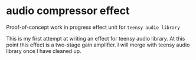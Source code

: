 # audio compressor effect
Proof-of-concept work in progress effect unit for ```teensy audio library```

This is my first attempt at writing an effect for teensy audio library. At this point this effect is a two-stage gain amplifier. I will merge with teensy audio library once I have cleaned up.
